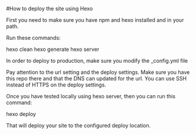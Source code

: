 #How to deploy the site using Hexo

First you need to make sure you have npm and hexo installed and in your path.

Run these commands:

hexo clean 
hexo generate
hexo server


In order to deploy to production, make sure you modify the _config.yml file

Pay attention to the url setting and the deploy settings.  Make sure you have this repo there and that 
the DNS can updated for the url.  You can use SSH instead of HTTPS on the deploy settings.

Once you have tested locally using hexo server, then you can run this command:

hexo deploy

That will deploy your site to the configured deploy location.  